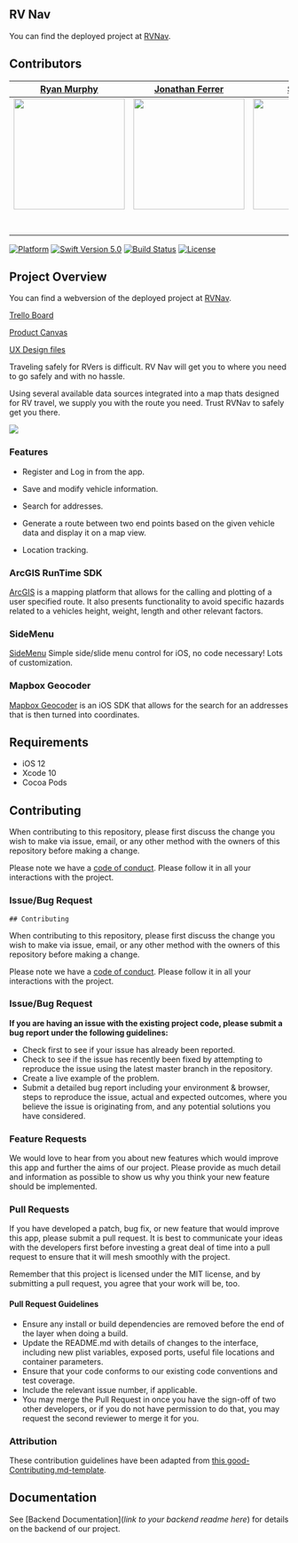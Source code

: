 ## RV Nav

You can find the deployed project at [RVNav](https://www.rvnav.com).

##  Contributors


|                                       [Ryan Murphy](https://tryanmurphy.com/)                                        |                                       [Jonathan Ferrer](https://www.jonathanferrer.dev)                                        |                                       [Student 3](https://github.com/)                                        |                                       [Student 4](https://github.com/)                                        |                                       [Student 5](https://github.com/)                                        |
| :-----------------------------------------------------------------------------------------------------------: | :-----------------------------------------------------------------------------------------------------------: | :-----------------------------------------------------------------------------------------------------------: | :-----------------------------------------------------------------------------------------------------------: | :-----------------------------------------------------------------------------------------------------------: |
|                      [<img src="https://media.licdn.com/dms/image/C4D03AQGlHnkj67kkIQ/profile-displayphoto-shrink_200_200/0?e=1574294400&v=beta&t=l06yZViaeRx_F7TedurhJxqEBIz1bnmnd07t32JQbdw" width = "200" />](https://github.com/)                       |                      [<img src="https://media.licdn.com/dms/image/C5603AQFasjNpUIVxQA/profile-displayphoto-shrink_200_200/0?e=1572480000&v=beta&t=CWkr7Rz-506_6zvpcYV7_ciavR2nDw8Njf2kjnCwuNA" width = "200" />](https://github.com/)                       |                      [<img src="https://www.dalesjewelers.com/wp-content/uploads/2018/10/placeholder-silhouette-male.png" width = "200" />](https://github.com/)                       |                      [<img src="https://www.dalesjewelers.com/wp-content/uploads/2018/10/placeholder-silhouette-female.png" width = "200" />](https://github.com/)                       |                      [<img src="https://www.dalesjewelers.com/wp-content/uploads/2018/10/placeholder-silhouette-male.png" width = "200" />](https://github.com/)                       |
|                 [<img src="https://github.com/favicon.ico" width="15"> ](https://github.com/MurphDirt879)                 |            [<img src="https://github.com/favicon.ico" width="15"> ](https://github.com/JayFenam)             |           [<img src="https://github.com/favicon.ico" width="15"> ](https://github.com/)            |          [<img src="https://github.com/favicon.ico" width="15"> ](https://github.com/)           |            [<img src="https://github.com/favicon.ico" width="15"> ](https://github.com/)             |
| [ <img src="https://static.licdn.com/sc/h/al2o9zrvru7aqj8e1x2rzsrca" width="15"> ](https://www.linkedin.com/in/thomasryanmurphy/) | [ <img src="https://static.licdn.com/sc/h/al2o9zrvru7aqj8e1x2rzsrca" width="15"> ](https://www.linkedin.com/in/ferrer-jonathan/) | [ <img src="https://static.licdn.com/sc/h/al2o9zrvru7aqj8e1x2rzsrca" width="15"> ](https://www.linkedin.com/) | [ <img src="https://static.licdn.com/sc/h/al2o9zrvru7aqj8e1x2rzsrca" width="15"> ](https://www.linkedin.com/) | [ <img src="https://static.licdn.com/sc/h/al2o9zrvru7aqj8e1x2rzsrca" width="15"> ](https://www.linkedin.com/) |



[![Platform](https://img.shields.io/cocoapods/p/LFAlertController.svg?style=flat)](http://cocoapods.org/pods/LFAlertController)
[![Swift Version 5.0][swift-image]][swift-url]
[![Build Status][travis-image]][travis-url]
[![License][license-image]][license-url]


## Project Overview

You can find a webversion of the deployed project at [RVNav](www.RVNav.com).

[Trello Board](https://trello.com/b/uPEi1KSU/labs-15-rv-life)

[Product Canvas](https://www.notion.so/5aa76f6aca86492baaad94c9557ca2f3?v=a47d5b273e12448a816af139b3aa7ef0)

[UX Design files](https://www.figma.com/file/KGiH4omkur2KgDrckWclF9/🚍-RV-Life?node-id=0%3A1)



Traveling safely for RVers is difficult. RV Nav will get you to where you need to go safely and with no hassle.

Using several available data sources integrated into a map thats designed for RV travel, we supply you with the route you need. Trust RVNav to safely get you there.

![](header.png)

### Features

-    Register and Log in from the app.

-    Save and modify vehicle information.

-    Search for addresses.

-    Generate a route between two end points based on the given vehicle data and display it on a map view.

-    Location tracking.



### ArcGIS RunTime SDK

[ArcGIS](https://developers.arcgis.com/ios/) is a mapping platform that allows for the calling and plotting of a user specified route. It also presents functionality to avoid specific hazards related to a vehicles height, weight, length and other relevant factors. 

### SideMenu

[SideMenu]( https://github.com/jonkykong/SideMenu) Simple side/slide menu control for iOS, no code necessary! Lots of customization.

### Mapbox Geocoder

[Mapbox Geocoder](https://github.com/mapbox/MapboxGeocoder.swift) is an iOS SDK that allows for the search for an addresses that is then turned into coordinates.


## Requirements

-   iOS 12
-   Xcode 10
-   Cocoa Pods

## Contributing

When contributing to this repository, please first discuss the change you wish to make via issue, email, or any other method with the owners of this repository before making a change.

Please note we have a [code of conduct](./CODE_OF_CONDUCT.md). Please follow it in all your interactions with the project.

### Issue/Bug Request

    ## Contributing

When contributing to this repository, please first discuss the change you wish to make via issue, email, or any other method with the owners of this repository before making a change.

Please note we have a [code of conduct](./code_of_conduct.md). Please follow it in all your interactions with the project.

### Issue/Bug Request

 **If you are having an issue with the existing project code, please submit a bug report under the following guidelines:**
 - Check first to see if your issue has already been reported.
 - Check to see if the issue has recently been fixed by attempting to reproduce the issue using the latest master branch in the repository.
 - Create a live example of the problem.
 - Submit a detailed bug report including your environment & browser, steps to reproduce the issue, actual and expected outcomes,  where you believe the issue is originating from, and any potential solutions you have considered.

### Feature Requests

We would love to hear from you about new features which would improve this app and further the aims of our project. Please provide as much detail and information as possible to show us why you think your new feature should be implemented.

### Pull Requests

If you have developed a patch, bug fix, or new feature that would improve this app, please submit a pull request. It is best to communicate your ideas with the developers first before investing a great deal of time into a pull request to ensure that it will mesh smoothly with the project.

Remember that this project is licensed under the MIT license, and by submitting a pull request, you agree that your work will be, too.

#### Pull Request Guidelines

- Ensure any install or build dependencies are removed before the end of the layer when doing a build.
- Update the README.md with details of changes to the interface, including new plist variables, exposed ports, useful file locations and container parameters.
- Ensure that your code conforms to our existing code conventions and test coverage.
- Include the relevant issue number, if applicable.
- You may merge the Pull Request in once you have the sign-off of two other developers, or if you do not have permission to do that, you may request the second reviewer to merge it for you.

### Attribution

These contribution guidelines have been adapted from [this good-Contributing.md-template](https://gist.github.com/PurpleBooth/b24679402957c63ec426).


## Documentation

See [Backend Documentation](_link to your backend readme here_) for details on the backend of our project.


[swift-image]: https://img.shields.io/badge/swift-5.0-orange.svg
[swift-url]: https://swift.org/
[license-image]: https://img.shields.io/badge/License-MIT-blue.svg
[license-url]: LICENSE
[travis-image]: https://img.shields.io/travis/dbader/node-datadog-metrics/master.svg?style=flat-square
[travis-url]: https://travis-ci.org/dbader/node-datadog-metrics
[codebeat-image]: https://codebeat.co/badges/c19b47ea-2f9d-45df-8458-b2d952fe9dad
[codebeat-url]: https://codebeat.co/projects/github-com-vsouza-awesomeios-com
